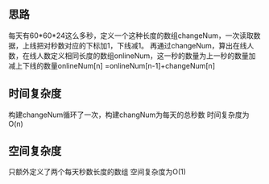 ## 思路
每天有60\*60\*24这么多秒，定义一个这种长度的数组changeNum，一次读取数据，上线把对秒数对应的下标加1，下线减1。
再通过changeNum，算出在线人数，在线人数定义相同长度的数组onlineNum，这一秒的数量为上一秒的数量加减上下线的数量onlineNum[n] =onlineNum[n-1]+changeNum[n]

## 时间复杂度
构建changeNum循环了一次，构建changNum为每天的总秒数
时间复杂度为O(n)
## 空间复杂度
只额外定义了两个每天秒数长度的数组
空间复杂度为O(1)

